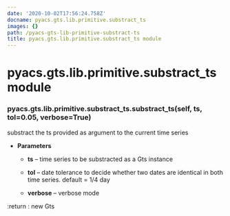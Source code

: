 ```yaml
---
date: '2020-10-02T17:56:24.758Z'
docname: pyacs.gts.lib.primitive.substract_ts
images: {}
path: /pyacs-gts-lib-primitive-substract-ts
title: pyacs.gts.lib.primitive.substract_ts module
---
```


# pyacs.gts.lib.primitive.substract_ts module


### pyacs.gts.lib.primitive.substract_ts.substract_ts(self, ts, tol=0.05, verbose=True)
substract the ts provided as argument to the current time series


* **Parameters**

    
    * **ts** – time series to be substracted as a Gts instance


    * **tol** – date tolerance to decide whether two dates are identical in both time series. default = 1/4 day


    * **verbose** – verbose mode


:return : new Gts
